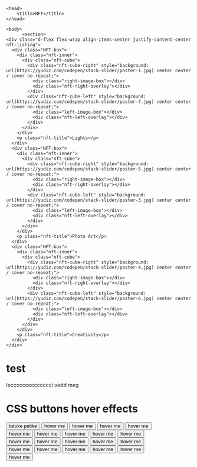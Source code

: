 <html lang="en">

    <head>
        <title>NFT</title>
    </head>

    <body>
          <section>
    <div class="d-flex flex-wrap align-items-center justify-content-center nft-listing">
      <div class="NFT-box">
        <div class="nft-inner">
          <div class="nft-cube">
            <div class="nft-cube-right" style="background: url(https://yudiz.com/codepen/stack-slider/poster-1.jpg) center center / cover no-repeat;">
              <div class="right-image-box"></div>
              <div class="nft-right-overlay"></div>
            </div>
            <div class="nft-cube-left" style="background: url(https://yudiz.com/codepen/stack-slider/poster-7.jpg) center center / cover no-repeat;">
              <div class="left-image-box"></div>
              <div class="nft-left-overlay"></div>
            </div>
          </div>
        </div>
        <p class="nft-title">Lights</p>
      </div>
      <div class="NFT-box">
        <div class="nft-inner">
          <div class="nft-cube">
            <div class="nft-cube-right" style="background: url(https://yudiz.com/codepen/stack-slider/poster-5.jpg) center center / cover no-repeat;">
              <div class="right-image-box"></div>
              <div class="nft-right-overlay"></div>
            </div>
            <div class="nft-cube-left" style="background: url(https://yudiz.com/codepen/stack-slider/poster-3.jpg) center center / cover no-repeat;">
              <div class="left-image-box"></div>
              <div class="nft-left-overlay"></div>
            </div>
          </div>
        </div>
        <p class="nft-title">Photo Art</p>
      </div>
      <div class="NFT-box">
        <div class="nft-inner">
          <div class="nft-cube">
            <div class="nft-cube-right" style="background: url(https://yudiz.com/codepen/stack-slider/poster-4.jpg) center center / cover no-repeat;">
              <div class="right-image-box"></div>
              <div class="nft-right-overlay"></div>
            </div>
            <div class="nft-cube-left" style="background: url(https://yudiz.com/codepen/stack-slider/poster-6.jpg) center center / cover no-repeat;">
              <div class="left-image-box"></div>
              <div class="nft-left-overlay"></div>
            </div>
          </div>
        </div>
        <p class="nft-title">Creativity</p>
      </div>
    </div>
  </section>
        <h1>test</h1>
        <p>lecccccccccccccci vedd meg</p>
        <h1>CSS buttons hover effects</h1>
<div class="btn-holder">
  <button class="btn btn-1 hover-filled-slide-down">
    <span>tutuke petike</span>
  </button>
  <button class="btn btn-1 hover-filled-slide-up">
    <span>hover me</span>
  </button>
  <button class="btn btn-1 hover-filled-slide-left">
    <span>hover me</span>
  </button>
  <button class="btn btn-1 hover-filled-slide-right">
    <span>hover me</span>
  </button>
  <button class="btn btn-1 hover-filled-opacity">
    <span>hover me</span>
  </button>
</div>
<div class="btn-holder">
  <button class="btn btn-2 hover-slide-down">
    <span>hover me</span>
  </button>
  <button class="btn btn-2 hover-slide-up">
    <span>hover me</span>
  </button>
  <button class="btn btn-2 hover-slide-left">
    <span>hover me</span>
  </button>
  <button class="btn btn-2 hover-slide-right">
    <span>hover me</span>
  </button>
  <button class="btn btn-2 hover-opacity">
    <span>hover me</span>
  </button>
</div>
<div class='btn-holder'>
  <button class="btn btn-3 hover-border-1">
    <span>hover me</span>
  </button>
  <button class="btn btn-3 hover-border-2">
    <span>hover me</span>
  </button>
  <button class="btn btn-3 hover-border-3">
    <span>hover me</span>
  </button>
  <button class="btn btn-3 hover-border-4">
    <span>hover me</span>
  </button>
  <button class="btn btn-3 hover-border-5">
    <span>hover me</span>
  </button>
</div>
<div class="btn-holder">
  <button class="btn btn-4 hover-border-6">
    <span>hover me</span>
  </button>
  <button class="btn btn-4 hover-border-7">
    <span>hover me</span>
  </button>
  <button class="btn btn-4 hover-border-8">
    <span>hover me</span>
  </button>
  <button class="btn btn-4 hover-border-9">
    <span>hover me</span>
  </button>
  <button class="btn btn-4 hover-border-10">
    <span>hover me</span>
  </button>
</div>
<div class="btn-holder">
  <button class="btn btn-5 hover-border-11">
    <span>hover me</span>
  </button>
</div>
    </body>

</html>
